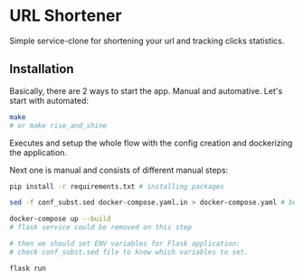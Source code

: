 # URL Shortener

Simple service-clone for shortening your url and tracking clicks statistics.

## Installation
Basically, there are 2 ways to start the app. Manual and automative.
Let's start with automated:

```bash
make
# or make rise_and_shine
```
Executes and setup the whole flow with the config creation
and dockerizing the application.

Next one is manual and consists of different manual steps:
```bash
pip install -r requirements.txt # installing packages

sed -f conf_subst.sed docker-compose.yaml.in > docker-compose.yaml # building the docker-compose

docker-compose up --build
# flask service could be removed on this step

# then we should set ENV variables for Flask application:
# check conf_subst.sed file to know which variables to set.

flask run
```
